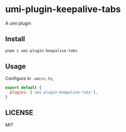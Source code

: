 # umi-plugin-keepalive-tabs

A umi plugin

## Install

```bash
pnpm i umi-plugin-keepalive-tabs
```

## Usage

Configure in `.umirc.ts`,

```js
export default {
  plugins: ['umi-plugin-keepalive-tabs'],
}
```

## LICENSE

MIT
